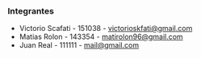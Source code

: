 ### Integrantes

- Victorio Scafati - 151038 - victorioskfati@gmail.com
- Matias Rolon - 143354 - matirolon96@gmail.com
- Juan Real - 111111 - mail@gmail.com
